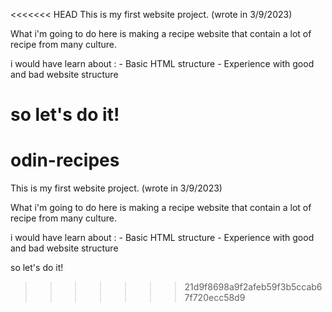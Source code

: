 <<<<<<< HEAD
This is my first website project. (wrote in 3/9/2023)

What i'm going to do here is making a recipe website that contain a lot of
recipe from many culture.

i would have learn about :
    - Basic HTML structure
    - Experience with good and bad website structure 

so let's do it!
=======
# odin-recipes

This is my first website project. (wrote in 3/9/2023)

What i'm going to do here is making a recipe website that contain a lot of
recipe from many culture.

i would have learn about :
    - Basic HTML structure
    - Experience with good and bad website structure 

so let's do it!
>>>>>>> 21d9f8698a9f2afeb59f3b5ccab67f720ecc58d9
